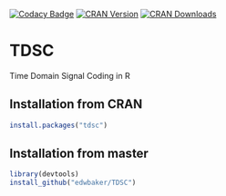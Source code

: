 [![Codacy Badge](https://api.codacy.com/project/badge/Grade/d9496058020a46a49fe0c3286632a5a4)](https://app.codacy.com/app/edwbaker/TDSC?utm_source=github.com&utm_medium=referral&utm_content=edwbaker/TDSC&utm_campaign=Badge_Grade_Dashboard) [![CRAN Version](https://www.r-pkg.org/badges/version/tdsc)](https://cran.r-project.org/package=tdsc) [![CRAN Downloads](https://cranlogs.r-pkg.org/badges/grand-total/tdsc)]()

# TDSC
Time Domain Signal Coding in R

## Installation from CRAN
````R
install.packages("tdsc")
````
## Installation from master
````R
library(devtools)
install_github("edwbaker/TDSC")
````
